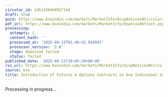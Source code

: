 ```yaml
---
circular_id: 1d613384e092714d
draft: true
guid: https://www.bseindia.com/markets/MarketInfo/DispNoticesNCirculars.aspx?Noticeid={9AE5264C-3A9D-4ECC-8D75-6ABFE3332693}&noticeno=20250911-13&dt=09/11/2025&icount=13&totcount=91&flag=0
pdf_url: https://www.bseindia.com/markets/MarketInfo/DownloadAttach.aspx?id=20250911-13&attachedId=
processing:
  attempts: 1
  content_hash: ''
  processed_at: '2025-09-12T01:40:42.934597'
  processor_version: '2.0'
  stage: download_failed
  status: failed
published_date: '2025-09-11T10:05:29+00:00'
rss_url: https://www.bseindia.com/markets/MarketInfo/DispNoticesNCirculars.aspx?Noticeid={9AE5264C-3A9D-4ECC-8D75-6ABFE3332693}&noticeno=20250911-13&dt=09/11/2025&icount=13&totcount=91&flag=0
source: bse
title: Introduction of Futures & Options Contracts on One Individual Securities
---
```


Processing in progress...